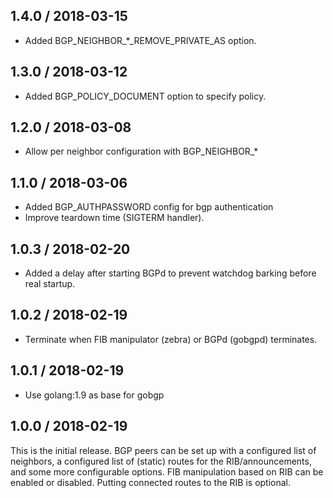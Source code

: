 ## 1.4.0 / 2018-03-15

* Added BGP_NEIGHBOR_*_REMOVE_PRIVATE_AS option.

## 1.3.0 / 2018-03-12

* Added BGP_POLICY_DOCUMENT option to specify policy.

## 1.2.0 / 2018-03-08

* Allow per neighbor configuration with BGP_NEIGHBOR_*

## 1.1.0 / 2018-03-06

* Added BGP_AUTHPASSWORD config for bgp authentication
* Improve teardown time (SIGTERM handler).

## 1.0.3 / 2018-02-20

* Added a delay after starting BGPd to prevent watchdog barking before real startup.

## 1.0.2 / 2018-02-19

* Terminate when FIB manipulator (zebra) or BGPd (gobgpd) terminates.

## 1.0.1 / 2018-02-19

* Use golang:1.9 as base for gobgp

## 1.0.0 / 2018-02-19

This is the initial release.
BGP peers can be set up with a configured list of neighbors,
a configured list of (static) routes for the RIB/announcements,
and some more configurable options.
FIB manipulation based on RIB can be enabled or disabled.
Putting connected routes to the RIB is optional.

